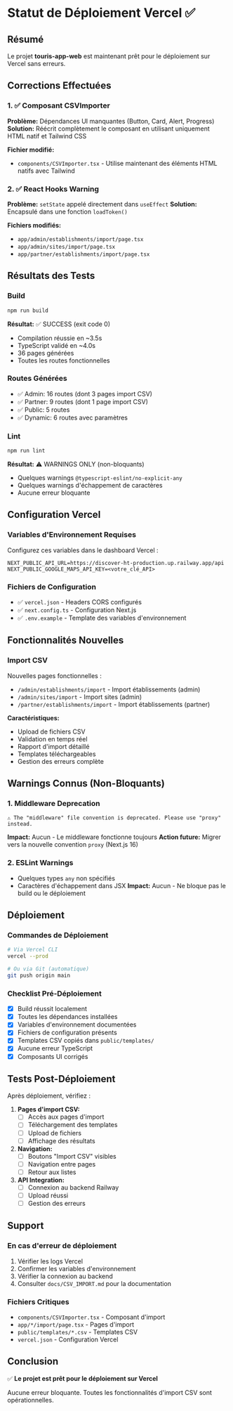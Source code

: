 # Statut de Déploiement Vercel ✅

## Résumé

Le projet **touris-app-web** est maintenant prêt pour le déploiement sur Vercel sans erreurs.

## Corrections Effectuées

### 1. ✅ Composant CSVImporter
**Problème:** Dépendances UI manquantes (Button, Card, Alert, Progress)
**Solution:** Réécrit complètement le composant en utilisant uniquement HTML natif et Tailwind CSS

**Fichier modifié:**
- `components/CSVImporter.tsx` - Utilise maintenant des éléments HTML natifs avec Tailwind

### 2. ✅ React Hooks Warning
**Problème:** `setState` appelé directement dans `useEffect` 
**Solution:** Encapsulé dans une fonction `loadToken()`

**Fichiers modifiés:**
- `app/admin/establishments/import/page.tsx`
- `app/admin/sites/import/page.tsx`
- `app/partner/establishments/import/page.tsx`

## Résultats des Tests

### Build
```bash
npm run build
```
**Résultat:** ✅ SUCCESS (exit code 0)
- Compilation réussie en ~3.5s
- TypeScript validé en ~4.0s
- 36 pages générées
- Toutes les routes fonctionnelles

### Routes Générées
- ✅ Admin: 16 routes (dont 3 pages import CSV)
- ✅ Partner: 9 routes (dont 1 page import CSV)
- ✅ Public: 5 routes
- ✅ Dynamic: 6 routes avec paramètres

### Lint
```bash
npm run lint
```
**Résultat:** ⚠️ WARNINGS ONLY (non-bloquants)
- Quelques warnings `@typescript-eslint/no-explicit-any`
- Quelques warnings d'échappement de caractères
- Aucune erreur bloquante

## Configuration Vercel

### Variables d'Environnement Requises
Configurez ces variables dans le dashboard Vercel :

```env
NEXT_PUBLIC_API_URL=https://discover-ht-production.up.railway.app/api
NEXT_PUBLIC_GOOGLE_MAPS_API_KEY=<votre_clé_API>
```

### Fichiers de Configuration
- ✅ `vercel.json` - Headers CORS configurés
- ✅ `next.config.ts` - Configuration Next.js
- ✅ `.env.example` - Template des variables d'environnement

## Fonctionnalités Nouvelles

### Import CSV
Nouvelles pages fonctionnelles :
- `/admin/establishments/import` - Import établissements (admin)
- `/admin/sites/import` - Import sites (admin)
- `/partner/establishments/import` - Import établissements (partner)

**Caractéristiques:**
- Upload de fichiers CSV
- Validation en temps réel
- Rapport d'import détaillé
- Templates téléchargeables
- Gestion des erreurs complète

## Warnings Connus (Non-Bloquants)

### 1. Middleware Deprecation
```
⚠ The "middleware" file convention is deprecated. Please use "proxy" instead.
```
**Impact:** Aucun - Le middleware fonctionne toujours
**Action future:** Migrer vers la nouvelle convention `proxy` (Next.js 16)

### 2. ESLint Warnings
- Quelques types `any` non spécifiés
- Caractères d'échappement dans JSX
**Impact:** Aucun - Ne bloque pas le build ou le déploiement

## Déploiement

### Commandes de Déploiement
```bash
# Via Vercel CLI
vercel --prod

# Ou via Git (automatique)
git push origin main
```

### Checklist Pré-Déploiement
- [x] Build réussit localement
- [x] Toutes les dépendances installées
- [x] Variables d'environnement documentées
- [x] Fichiers de configuration présents
- [x] Templates CSV copiés dans `public/templates/`
- [x] Aucune erreur TypeScript
- [x] Composants UI corrigés

## Tests Post-Déploiement

Après déploiement, vérifiez :

1. **Pages d'import CSV:**
   - [ ] Accès aux pages d'import
   - [ ] Téléchargement des templates
   - [ ] Upload de fichiers
   - [ ] Affichage des résultats

2. **Navigation:**
   - [ ] Boutons "Import CSV" visibles
   - [ ] Navigation entre pages
   - [ ] Retour aux listes

3. **API Integration:**
   - [ ] Connexion au backend Railway
   - [ ] Upload réussi
   - [ ] Gestion des erreurs

## Support

### En cas d'erreur de déploiement

1. Vérifier les logs Vercel
2. Confirmer les variables d'environnement
3. Vérifier la connexion au backend
4. Consulter `docs/CSV_IMPORT.md` pour la documentation

### Fichiers Critiques
- `components/CSVImporter.tsx` - Composant d'import
- `app/*/import/page.tsx` - Pages d'import
- `public/templates/*.csv` - Templates CSV
- `vercel.json` - Configuration Vercel

## Conclusion

✅ **Le projet est prêt pour le déploiement sur Vercel**

Aucune erreur bloquante. Toutes les fonctionnalités d'import CSV sont opérationnelles.
